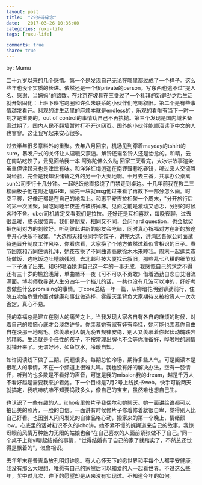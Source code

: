 ```yaml
---
layout: post
title:  "29岁碎碎念"
date:   2017-03-26 10:36:00
categories: ruxu-life
tags: [ruxu-life]

comments: true
share: true
---
```

by: Mumu


二十九岁以来的几个感悟。第一个是发现自己无论在哪里都过成了一个样子。这么些年也没个实质的长进。依然还是一个很private的person。写东西也逃不过“提人名、感谢、当妈妈”的路数。在北京在坡县在三番过了一个礼拜的新鲜劲之后生活就开始固化：上班下班宅跑圈和许久未联系的小伙伴们吃喝叙旧。第二个是有些事情越发看开。悲观的讲生活里的麻烦本就是endless的，乐观的看唯有当下一时一刻才是重要的。out of control的事情劝自己不再执拗。第三个发现是国内域名备案过期了。国内人民不翻墙暂时打不开这网页。国外的小伙伴能顺溜读下中文的人也寥寥。这让我写起来安心很多。

过去半年很多意料外的重聚。去年八月回京，机场见到穿着mayday的tshirt的sure，暴发户式的关怀让人温暖又蒙逼。解铃还需系铃人还是治愈的。和晴，云在南站吃饺子，云见面给我一本 阿弥陀佛么么哒 回家三天看完，大冰讲故事渲染虽重但读起来也是津津有味。和洋洋红梅逍遥在南锣鼓巷吃春饼，听过来人交流当妈经验，完全是我知识储备之外的另一个大天地啊。十月去三番，共享办公桌离sun公司步行十几分钟。一起吃饭他直接绕了门禁走到桌边。十几年前我在教二三楼画板子他在附近磕GRE，画完一块就msg他过来看了再教下一部分怎么画。时空平移，好像还都是在自己的地盘上。和惠平安吉拉相聚一个周末，"分开旅行后的第一次团聚，同吃同睡半夜差点被挤掉床。见面之前是激动又忐忑，分别的时候各种不舍。uber司机肯定又看我们是拉拉。还好还是互相喜欢，每晚夜聊，过去很温暖，成长很惊喜。我们是朋友，相同又不同，会问hard question，也会默契把伤到对方的刺收好。听到彼此讲新的朋友会吃醋，同时真心祝福对方在新的旅途中开心快乐不寂寞。"大选那天和张同学吃饺子，讲完大选，讲湾区各家公司面试待遇晋升制度工作风格，你看你看，大家换了个地方依然过着似曾相识的日子。春节回京和万同住俩礼拜，她夜夜换了不同曲调高歌徐木木来睡我。周末一起逛菜市场做饭，边吃饭边吐槽脑残剧，去北邮科技大厦找云叙旧，那些乱七八糟的细节就一下子涌了出来。和GR喝酒她讲自己这一年的一事无成，我感慨自己的求之不得还有三十岁的尴尬浅薄，单曲循环一夜《可不可以不勇敢》借着酒劲自恋自艾泪流满面。博老师教导说人生分四年一个档儿的话，一共也没有几波可以冲的，好好考虑做些什么promising的事情。丁core总结一年一篇，从柳暗花明到铆劲前行，住院五次临危受命面对健康和事业做选择，雾霾天里背负大家期待又被投资人一次次否定，真心不易。

我的幸福总是建立在别人的痛苦之上。当我发现大家各自有各自的麻烦的时候，对着自己的烦恼心底才会淡然许多。你羡慕她有家有娃有牵挂，她可能也羡慕你自由自在没那一地鸡毛。你羡慕别人朝九晚五规律安稳，别人又羡慕着你起伏动魄跌宕的精彩。生活就是个任性的孩子，不按常理出牌也不会等你准备好，哗啦啦的剧情就铺开来了。无谓好坏，如鱼饮水，冷暖自知。

如许阅读线下做了三期。问题很多。每期总怕冷场，期待多些人气。可是阅读本是很私人的事情，不在一个频道上很难共鸣。我也没有好的解决办法，空有一腔情怀，听到的也多数是不看好的声音，可这是我的mission我的dream，越是千万人不看好越是需要我来护着她。下一个目标是7月2号上线换书web。快手可能两天就搞定，我吭哧吭哧不知要捣鼓多久，像自己的宝宝，虽然难也想自己生。

也认识了一些有趣的人。icho夜里修片子我偶尔和她聊天。她一面讲给谁都可以拍出美的照片，一脸的自信。一面讲有时候修片子修着修着就很自卑，觉得别人比自己好看。也因别人闪闪发光的自律品格心动，搬家来的第一个晚上，情绪颇low。心底里的话对初识不久的icho讲。她不紧不慢的娓娓道来自己的故事。我惊讶眼前风情万种魅力无限的姑娘也会“在自己喜欢的人面前紧张做不了自己。”同一个桌子上和yl聊起结婚的事情，“觉得结婚有了自己的家了就踏实了，不然总还觉得是飘着的”，似曾相识。

去年年末在普吉岛放孔明灯许愿。有人心怀天下的愿世界和平每个人都平安健康。我没有那么大理想，唯愿有自己的家然后可以和爱的人一起看世界。不过这么些年，奖中过几次，许下的愿望却是从来没有实现过。不知道今年的如何。



